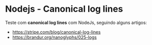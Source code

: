 # Nodejs - Canonical log lines

Teste com **canonical log lines** com NodeJs, seguindo alguns artigos:

- https://stripe.com/blog/canonical-log-lines
- https://brandur.org/nanoglyphs/025-logs
